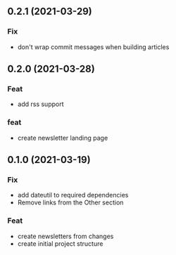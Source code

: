 ## 0.2.1 (2021-03-29)

### Fix

- don't wrap commit messages when building articles

## 0.2.0 (2021-03-28)

### Feat

- add rss support

### feat

- create newsletter landing page

## 0.1.0 (2021-03-19)

### Fix

- add dateutil to required dependencies
- Remove links from the Other section

### Feat

- create newsletters from changes
- create initial project structure
